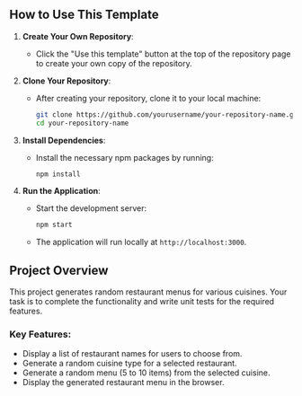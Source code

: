 ## How to Use This Template

1. **Create Your Own Repository**:
   - Click the "Use this template" button at the top of the repository page to create your own copy of the repository.

2. **Clone Your Repository**:
   - After creating your repository, clone it to your local machine:
     ```bash
     git clone https://github.com/yourusername/your-repository-name.git
     cd your-repository-name
     ```

3. **Install Dependencies**:
   - Install the necessary npm packages by running:
     ```bash
     npm install
     ```

4. **Run the Application**:
   - Start the development server:
     ```bash
     npm start
     ```
   - The application will run locally at `http://localhost:3000`.

## Project Overview

This project generates random restaurant menus for various cuisines. Your task is to complete the functionality and write unit tests for the required features.

### Key Features:

- Display a list of restaurant names for users to choose from.
- Generate a random cuisine type for a selected restaurant.
- Generate a random menu (5 to 10 items) from the selected cuisine.
- Display the generated restaurant menu in the browser.
